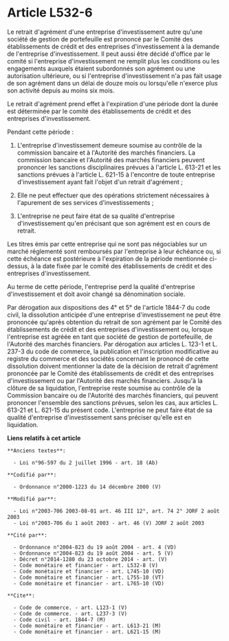 # Article L532-6

Le retrait d'agrément d'une entreprise d'investissement autre qu'une société de gestion de portefeuille est prononcé par le
Comité des établissements de crédit et des entreprises d'investissement à la demande de l'entreprise d'investissement. Il
peut aussi être décidé d'office par le comité si l'entreprise d'investissement ne remplit plus les conditions ou les
engagements auxquels étaient subordonnés son agrément ou une autorisation ultérieure, ou si l'entreprise d'investissement n'a
pas fait usage de son agrément dans un délai de douze mois ou lorsqu'elle n'exerce plus son activité depuis au moins six
mois. 

Le retrait d'agrément prend effet à l'expiration d'une période dont la durée est déterminée par le comité des établissements
de crédit et des entreprises d'investissement.

Pendant cette période :

1. L'entreprise d'investissement demeure soumise au contrôle de la commission bancaire et à l'Autorité des marchés
financiers. La commission bancaire et l'Autorité des marchés financiers peuvent prononcer les sanctions disciplinaires
prévues à l'article L. 613-21 et les sanctions prévues à l'article L. 621-15 à l'encontre de toute entreprise
d'investissement ayant fait l'objet d'un retrait d'agrément ;

2. Elle ne peut effectuer que des opérations strictement nécessaires à l'apurement de ses services d'investissements ;

3. L'entreprise ne peut faire état de sa qualité d'entreprise d'investissement qu'en précisant que son agrément est en cours
de retrait.

Les titres émis par cette entreprise qui ne sont pas négociables sur un marché réglementé sont remboursés par l'entreprise à
leur échéance ou, si cette échéance est postérieure à l'expiration de la période mentionnée ci-dessus, à la date fixée par le
comité des établissements de crédit et des entreprises d'investissement.

Au terme de cette période, l'entreprise perd la qualité d'entreprise d'investissement et doit avoir changé sa dénomination
sociale.

Par dérogation aux dispositions des 4° et 5° de l'article 1844-7 du code civil, la dissolution anticipée d'une entreprise
d'investissement ne peut être prononcée qu'après obtention du retrait de son agrément par le Comité des établissements de
crédit et des entreprises d'investissement ou, lorsque l'entreprise est agréée en tant que société de gestion de
portefeuille, de l'Autorité des marchés financiers. Par dérogation aux articles L. 123-1 et L. 237-3 du code de commerce, la
publication et l'inscription modificative au registre du commerce et des sociétés concernant le prononcé de cette dissolution
doivent mentionner la date de la décision de retrait d'agrément prononcée par le Comité des établissements de crédit et des
entreprises d'investissement ou par l'Autorité des marchés financiers. Jusqu'à la clôture de sa liquidation, l'entreprise
reste soumise au contrôle de la Commission bancaire ou de l'Autorité des marchés financiers, qui peuvent prononcer l'ensemble
des sanctions prévues, selon les cas, aux articles L. 613-21 et L. 621-15 du présent code. L'entreprise ne peut faire état de
sa qualité d'entreprise d'investissement sans préciser qu'elle est en liquidation.

**Liens relatifs à cet article**

	**Anciens textes**:

	  - Loi n°96-597 du 2 juillet 1996 - art. 18 (Ab)

	**Codifié par**:

	  - Ordonnance n°2000-1223 du 14 décembre 2000 (V)

	**Modifié par**:

	  - Loi n°2003-706 2003-08-01 art. 46 III 12°, art. 74 2° JORF 2 août 2003
	  - Loi n°2003-706 du 1 août 2003 - art. 46 (V) JORF 2 août 2003

	**Cité par**:

	  - Ordonnance n°2004-823 du 19 août 2004 - art. 4 (VD)
	  - Ordonnance n°2004-823 du 19 août 2004 - art. 5 (V)
	  - Décret n°2014-1280 du 23 octobre 2014 - art. (V)
	  - Code monétaire et financier - art. L532-8 (V)
	  - Code monétaire et financier - art. L745-10 (VD)
	  - Code monétaire et financier - art. L755-10 (VT)
	  - Code monétaire et financier - art. L765-10 (VD)

	**Cite**:

	  - Code de commerce. - art. L123-1 (V)
	  - Code de commerce. - art. L237-3 (V)
	  - Code civil - art. 1844-7 (M)
	  - Code monétaire et financier - art. L613-21 (M)
	  - Code monétaire et financier - art. L621-15 (M)
